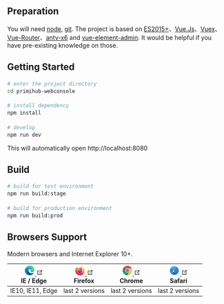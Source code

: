 ## Preparation
You will need [node](https://nodejs.org/en/), [git](https://git-scm.com/). The project is based on [ES2015+](https://es6.ruanyifeng.com/)、[Vue.Js](https://vuejs.org/)、[Vuex](https://vuex.vuejs.org/)、[Vue-Router](https://router.vuejs.org/)、[antv-x6](https://x6.antv.vision/zh) and [vue-element-admin](https://panjiachen.github.io/vue-element-admin-site/). It would be helpful if you have pre-existing knowledge on those.

## Getting Started
```bash
# enter the project directory
cd primihub-webconsole

# install dependency
npm install

# develop
npm run dev
```

This will automatically open http://localhost:8080

## Build

```bash
# build for test environment
npm run build:stage

# build for production environment
npm run build:prod
```

## Browsers Support
Modern browsers and Internet Explorer 10+.

<html>
 <head></head>
 <body>
  <table>
   <thead>
    <tr>
     <th><a href="http://godban.github.io/browsers-support-badges/" target="_blank" rel="noopener noreferrer"><img src="./src/assets/browsers-icon/edge_48x48.png" alt="IE / Edge" width="24px" height="24px" class="no-margin" />
       <svg xmlns="http://www.w3.org/2000/svg" aria-hidden="true" x="0px" y="0px" viewbox="0 0 100 100" width="15" height="15" class="icon outbound">
        <path fill="currentColor" d="M18.8,85.1h56l0,0c2.2,0,4-1.8,4-4v-32h-8v28h-48v-48h28v-8h-32l0,0c-2.2,0-4,1.8-4,4v56C14.8,83.3,16.6,85.1,18.8,85.1z"></path> 
        <polygon fill="currentColor" points="45.7,48.7 51.3,54.3 77.2,28.5 77.2,37.2 85.2,37.2 85.2,14.9 62.8,14.9 62.8,22.9 71.5,22.9"></polygon>
       </svg></a><br />IE / Edge</th> 
     <th><a href="http://godban.github.io/browsers-support-badges/" target="_blank" rel="noopener noreferrer"><img src="./src/assets/browsers-icon/firefox_48x48.png" alt="Firefox" width="24px" height="24px" class="no-margin" />
       <svg xmlns="http://www.w3.org/2000/svg" aria-hidden="true" x="0px" y="0px" viewbox="0 0 100 100" width="15" height="15" class="icon outbound">
        <path fill="currentColor" d="M18.8,85.1h56l0,0c2.2,0,4-1.8,4-4v-32h-8v28h-48v-48h28v-8h-32l0,0c-2.2,0-4,1.8-4,4v56C14.8,83.3,16.6,85.1,18.8,85.1z"></path> 
        <polygon fill="currentColor" points="45.7,48.7 51.3,54.3 77.2,28.5 77.2,37.2 85.2,37.2 85.2,14.9 62.8,14.9 62.8,22.9 71.5,22.9"></polygon>
       </svg></a><br />Firefox</th> 
     <th><a href="http://godban.github.io/browsers-support-badges/" target="_blank" rel="noopener noreferrer"><img src="./src/assets/browsers-icon/chrome_48x48.png" alt="Chrome" width="24px" height="24px" class="no-margin" />
       <svg xmlns="http://www.w3.org/2000/svg" aria-hidden="true" x="0px" y="0px" viewbox="0 0 100 100" width="15" height="15" class="icon outbound">
        <path fill="currentColor" d="M18.8,85.1h56l0,0c2.2,0,4-1.8,4-4v-32h-8v28h-48v-48h28v-8h-32l0,0c-2.2,0-4,1.8-4,4v56C14.8,83.3,16.6,85.1,18.8,85.1z"></path> 
        <polygon fill="currentColor" points="45.7,48.7 51.3,54.3 77.2,28.5 77.2,37.2 85.2,37.2 85.2,14.9 62.8,14.9 62.8,22.9 71.5,22.9"></polygon>
       </svg></a><br />Chrome</th> 
     <th><a href="http://godban.github.io/browsers-support-badges/" target="_blank" rel="noopener noreferrer"><img src="./src/assets/browsers-icon/safari_48x48.png" alt="Safari" width="24px" height="24px" class="no-margin" />
       <svg xmlns="http://www.w3.org/2000/svg" aria-hidden="true" x="0px" y="0px" viewbox="0 0 100 100" width="15" height="15" class="icon outbound">
        <path fill="currentColor" d="M18.8,85.1h56l0,0c2.2,0,4-1.8,4-4v-32h-8v28h-48v-48h28v-8h-32l0,0c-2.2,0-4,1.8-4,4v56C14.8,83.3,16.6,85.1,18.8,85.1z"></path> 
        <polygon fill="currentColor" points="45.7,48.7 51.3,54.3 77.2,28.5 77.2,37.2 85.2,37.2 85.2,14.9 62.8,14.9 62.8,22.9 71.5,22.9"></polygon>
       </svg></a><br />Safari</th>
    </tr>
   </thead> 
   <tbody>
    <tr>
     <td>IE10, IE11, Edge</td> 
     <td>last 2 versions</td> 
     <td>last 2 versions</td> 
     <td>last 2 versions</td>
    </tr>
   </tbody>
  </table>
 </body>
</html>

